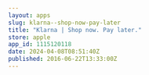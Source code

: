 ```yaml
---
layout: apps
slug: klarna--shop-now-pay-later
title: "Klarna | Shop now. Pay later."
store: apple
app_id: 1115120118
date: 2024-04-08T08:51:40Z
published: 2016-06-22T13:33:00Z
---
```


